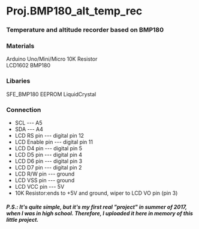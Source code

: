 # Proj.BMP180_alt_temp_rec
### Temperature and altitude recorder based on BMP180
### Materials
  Arduino Uno/Mini/Micro      10K Resistor  
  LCD1602                     BMP180
### Libaries
  SFE_BMP180        EEPROM         LiquidCrystal
### Connection
- SCL --- A5
- SDA --- A4
- LCD RS pin --- digital pin 12
- LCD Enable pin --- digital pin 11
- LCD D4 pin --- digital pin 5
- LCD D5 pin --- digital pin 4
- LCD D6 pin --- digital pin 3
- LCD D7 pin --- digital pin 2
- LCD R/W pin --- ground
- LCD VSS pin --- ground
- LCD VCC pin --- 5V
- 10K Resistor:ends to +5V and ground, wiper to LCD VO pin (pin 3)
##### P.S.: It's quite simple, but it's my first real "project" in summer of 2017, when I was in high school. Therefore, I uploaded it here in memory of this little project. 
